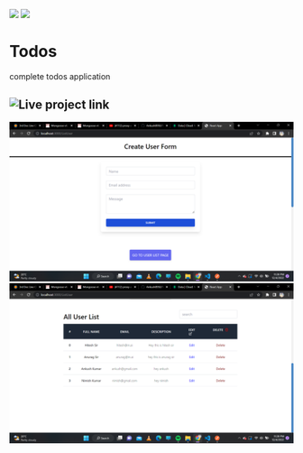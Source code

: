 
[![](https://img.shields.io/badge/HITESH%20CHOUDHARY-ADD8E6?style=for-the-badge)]()
[![](https://img.shields.io/badge/Anurag%20Tiwari-ADD8E6?style=for-the-badge)]()


# Todos
complete todos application

## ![Live project link]()


![](./userForm.png)
![](./userLists.png)

